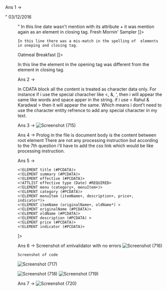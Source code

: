 
Ans 1 ->

"</summary>
  <effective type="Date">03/12/2016</effective>
  <menu>"
    In this line date wasn't mention with its attribute + it was mention again as an element in closing tag.

  <![CDATA[ <originalName> Fresh Mornin' Sampler </originalName> ]]>
    In this line there was a mis-match in the spelling of  elements in oneping and closing tag.

  <![CDATA[ <originalName> Oatmeal Breakfast </originalName> ]]>
  In this line  the element in the opening tag was different from the  element in closing tag.



  Ans 2 ->

  In CDATA block all the content is treated as character data only. For instance if i use the special characher 
  like <, &, ', then i will appear the same like words and space apper in the string. if i use < Rahul & Karadwal >
  then it will appear the same. Which means i dont't need to use the character entity refrence to add any special character in my text.


  Ans 3 ->
 ![Screenshot (715)](https://user-images.githubusercontent.com/49285978/191112892-99a4e8a8-02c9-47f5-814d-2ddaa7928215.png)


  Ans 4 ->
  Prolog in the file is  <!-- <?xml version="1.0" encoding="UTF-8" standalone="yes" ?> -->
  document body is the content between root element <menuInfo>
  There are not any processing instruction but according to the 7th question i'll have to add the css link
  which would be like processing instruction. 

  Ans 5 -> 

  <!DOCTYPE menuInfo [

	<!ELEMENT menuInfo (title+, summary, effective+, menu+)>
	<!ELEMENT title (#PCDATA)>
	<!ELEMENT summary (#PCDATA)>
	<!ELEMENT effective (#PCDATA)>
	<!ATTLIST effective type (Date) #REQUIRED>
	<!ELEMENT menu (category+, menuItem+)>
	<!ELEMENT category (#PCDATA)>
	<!ELEMENT menuItem (itemName+, description+, price+, indicator*)>
	<!ELEMENT itemName (originalName+, oldName*) >
	<!ELEMENT originalName (#PCDATA)>
	<!ELEMENT oldName (#PCDATA)>
	<!ELEMENT description (#PCDATA) >
	<!ELEMENT price (#PCDATA)>
	<!ELEMENT indicator (#PCDATA)>
]>

Ans 6 ->
	Screenshot of xmlvalidator with no errors
	![Screenshot (716)](https://user-images.githubusercontent.com/49285978/191113049-383598d7-1fab-460d-9aae-30bcdfa00d7a.png)
	
	Screenshot of code
	
![Screenshot (717)](https://user-images.githubusercontent.com/49285978/191114025-166f0abb-f236-41f5-843e-099542e61a0d.png)

![Screenshot (718)](https://user-images.githubusercontent.com/49285978/191113852-e2f731f8-eb24-427b-aaca-606a31227731.png)
![Screenshot (719)](https://user-images.githubusercontent.com/49285978/191113898-5d007a9a-780d-433a-9d9a-db8f457f9d90.png)




Ans 7 -> 
	![Screenshot (720)](https://user-images.githubusercontent.com/49285978/191113412-84b8daa9-1d7f-4bfd-97c4-f5abd9142480.png)
